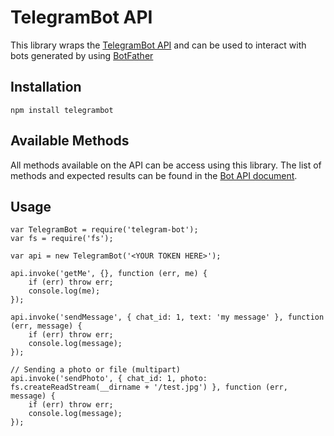 # TelegramBot API

This library wraps the [TelegramBot API](https://core.telegram.org/bots) and can be used to interact with bots generated by using [BotFather](https://core.telegram.org/bots#botfather)

## Installation

``` nodejs
npm install telegrambot
```

## Available Methods

All methods available on the API can be access using this library. The list of methods and expected results can be found in the [Bot API document](https://core.telegram.org/bots/api).

## Usage

``` nodejs
var TelegramBot = require('telegram-bot');
var fs = require('fs');

var api = new TelegramBot('<YOUR TOKEN HERE>');

api.invoke('getMe', {}, function (err, me) {
    if (err) throw err;
    console.log(me);
});

api.invoke('sendMessage', { chat_id: 1, text: 'my message' }, function (err, message) {
    if (err) throw err;
    console.log(message);
});

// Sending a photo or file (multipart)
api.invoke('sendPhoto', { chat_id: 1, photo: fs.createReadStream(__dirname + '/test.jpg') }, function (err, message) {
    if (err) throw err;
    console.log(message);
});